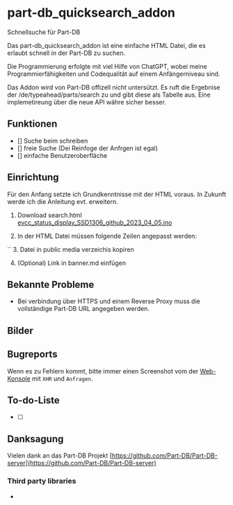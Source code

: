 # part-db_quicksearch_addon
Schnellsuche für Part-DB

Das part-db_quicksearch_addon ist eine einfache HTML Datei, die es erlaubt schnell in der Part-DB zu suchen.

Die Programmierung erfolgte mit viel Hilfe von ChatGPT, wobei meine Programmierfähigkeiten und Codequalität auf einem Anfängerniveau sind.

Das Addon wird von Part-DB offizell nicht untersützt. Es ruft die Ergebnise der <Part-DB-Server>/de/typeahead/parts/search zu und gibt diese als Tabelle aus.
Eine implemetireung über die neue API währe sicher besser.

## Funktionen
- [] Suche beim schreiben
- [] freie Suche (Dei Reinfoge der Anfrgen ist egal)
- [] einfache Benutzeroberfläche


## Einrichtung
Für den Anfang setzte ich Grundkenntnisse mit der HTML voraus.
In Zukunft werde ich die Anleitung evt. erweitern.

1. Download search.html [evcc_status_display_SSD1306_github_2023_04_05.ino](https://raw.githubusercontent.com/RaptorDE/evcc_status_display/main/evcc_status_display_SSD1306_github_2023_04_05.ino) 

2. In der HTML Datei müssen folgende Zeilen angepasst werden:

``
3. Datei in public media verzeichis kopiren

4. (Optional) Link in banner.md einfügen

## Bekannte Probleme
* Bei verbindung über HTTPS und einem Reverse Proxy muss die vollständige Part-DB URL angegeben werden.

## Bilder

## Bugreports

Wenn es zu Fehlern kommt, bitte immer einen Screenshot vom der [Web-Konsole](https://firefox-source-docs.mozilla.org/devtools-user/web_console/) mit `XHR` und `Anfragen`.

## To-do-Liste
- [ ] 

## Danksagung

Vielen dank an das Part-DB Projekt [https://github.com/Part-DB/Part-DB-server](https://github.com/Part-DB/Part-DB-server)

### Third party libraries
*
